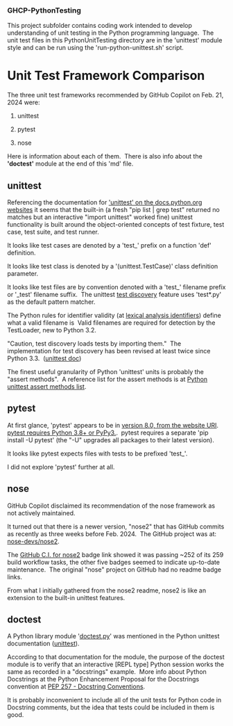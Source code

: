
### GHCP-PythonTesting

This project subfolder contains coding work intended to develop understanding of unit testing in the Python programming language.&nbsp;
The unit test files in this PythonUnitTesting directory are in the 'unittest' module style 
and can be run using the 'run-python-unittest.sh' script.

# Unit Test Framework Comparison

The three unit test frameworks recommended by GitHub Copilot on Feb. 21, 2024 were:

1) unittest

2) pytest

3) nose

Here is information about each of them.&nbsp;
There is also info about the **'doctest'** module at the end of this 'md' file.


## unittest

Referencing the documentation for ['unittest' on the docs.python.org websites](https://docs.python.org/3/library/unittest.html)
it seems that the built-in (a fresh "pip list | grep test" returned no matches but an interactive "import unittest" worked fine) 
unittest functionality is built around the object-oriented concepts of test fixture, test case, test suite, and test runner.

It looks like test cases are denoted by a 'test_' prefix on a function 'def' definition.

It looks like test class is denoted by a '(unittest.TestCase)' class definition parameter.

It looks like test files are by convention denoted with a 'test_' filename prefix or '_test' filename suffix.&nbsp; 
The unittest [test discovery](https://docs.python.org/3/library/unittest.html#unittest-test-discovery) 
feature uses 'test*.py' as the default pattern matcher.

The Python rules for identifier validity (at [lexical analysis identifiers](https://docs.python.org/3/reference/lexical_analysis.html#identifiers)) 
define what a valid filename is&nbsp;  Valid filenames are required for detection by the TestLoader, new to Python 3.2.&nbsp; 

"Caution, test discovery loads tests by importing them."&nbsp; 
The implementation for test discovery has been revised at least twice since Python 3.3.&nbsp; 
([unittest doc](https://docs.python.org/3/library/unittest.html))&nbsp; 

The finest useful granularity of Python 'unittest' units is probably the "assert methods".&nbsp;
A reference list for the assert methods is at 
[Python unittest assert methods list](https://docs.python.org/3/library/unittest.html#assert-methods).


## pytest

At first glance, 'pytest' appears to be in [version 8.0, from the website URI](https://docs.pytest.org/en/8.0.x/contents.html).&nbsp; 
[pytest requires Python 3.8+ or PyPy3.](https://docs.pytest.org/en/8.0.x/).&nbsp; 
pytest requires a separate 'pip install -U pytest' (the "-U" upgrades all packages to their latest version).

It looks like pytest expects files with tests to be prefixed 'test_'.

I did not explore 'pytest' further at all.


## nose

GitHub Copilot disclaimed its recommendation of the nose framework as not actively maintained.&nbsp; 

It turned out that there is a newer version, "nose2" that has GitHub commits as recently as three weeks before Feb. 2024.&nbsp; 
The GitHub project was at: [nose-devs/nose2](https://github.com/nose-devs/nose2).

The [GitHub C.I. for nose2](https://github.com/nose-devs/nose2/actions?query=workflow%3Abuild) 
badge link showed it was passing ~252 of its 259 build workflow tasks, the other five badges seemed to indicate 
up-to-date maintenance.&nbsp; The original "nose" project on GitHub had no readme badge links.&nbsp; 

From what I initially gathered from the nose2 readme, nose2 is like an extension to the built-in unittest features.


## doctest

A Python library module '[doctest.py](https://docs.python.org/3/library/doctest.html#module-doctest)'
was mentioned in the Python unittest documentation ([unittest](https://docs.python.org/3/library/unittest.html)).

According to that documentation for the module, the purpose of the doctest module is to verify that an 
interactive [REPL type] Python session works the same as recorded in a "docstrings" example.&nbsp; 
More info about Python Docstrings at the Python Enhancement Proposal for the Docstrings convention at 
[PEP 257 - Docstring Conventions](https://peps.python.org/pep-0257/).

It is probably inconvenient to include all of the unit tests for Python code in Docstring comments, 
but the idea that tests could be included in them is good.